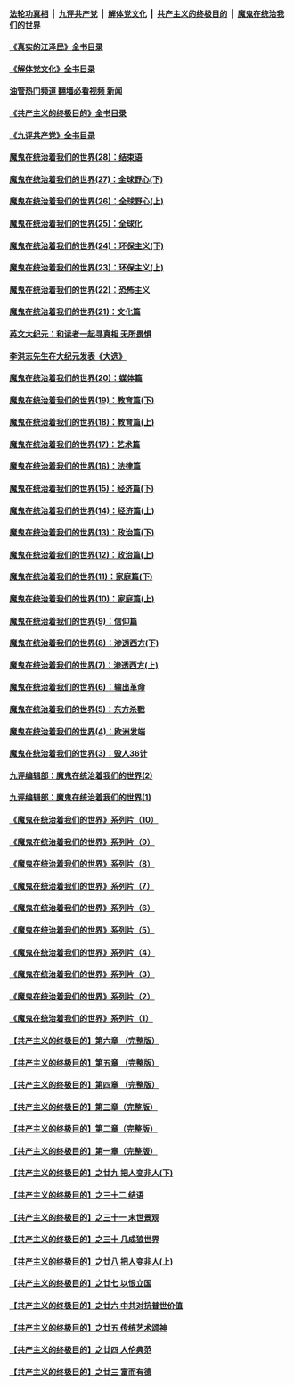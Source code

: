 ####  [法轮功真相](../../../../basic/blob/master/README.md?t=05281831) &nbsp;|&nbsp; [九评共产党](../../../../9ping.md/blob/master/README.md?t=05281831) &nbsp;|&nbsp; [解体党文化](../../../../jtdwh.md/blob/master/README.md?t=05281831)  &nbsp;|&nbsp; [共产主义的终极目的](../../../../gczydzjmd.md/blob/master/README.md?t=05281831) &nbsp;|&nbsp; [魔鬼在统治我们的世界](../../../../mgztzwmdsj.md/blob/master/README.md?t=05281831) 

#### [《真实的江泽民》全书目录](../pages/nsc422/n13721399.md?t=05281831) 

#### [《解体党文化》全书目录](../pages/nsc422/n13721157.md?t=05281831) 

#### [油管热门频道 翻墙必看视频 新闻](http://45.76.130.85:81/youtube.html?05281831)

#### [《共产主义的终极目的》全书目录](../pages/nsc422/n13721048.md?t=05281831) 

#### [《九评共产党》全书目录](../pages/nsc422/n13708085.md?t=05281831) 

#### [魔鬼在统治着我们的世界(28)：结束语](../pages/nsc422/n10936246.md?t=05281831) 

#### [魔鬼在统治着我们的世界(27)：全球野心(下)](../pages/nsc422/n10928319.md?t=05281831) 

#### [魔鬼在统治着我们的世界(26)：全球野心(上)](../pages/nsc422/n10900318.md?t=05281831) 

#### [魔鬼在统治着我们的世界(25)：全球化](../pages/nsc422/n10788205.md?t=05281831) 

#### [魔鬼在统治着我们的世界(24)：环保主义(下)](../pages/nsc422/n10695307.md?t=05281831) 

#### [魔鬼在统治着我们的世界(23)：环保主义(上)](../pages/nsc422/n10688613.md?t=05281831) 

#### [魔鬼在统治着我们的世界(22)：恐怖主义](../pages/nsc422/n10614727.md?t=05281831) 

#### [魔鬼在统治着我们的世界(21)：文化篇](../pages/nsc422/n10597706.md?t=05281831) 

#### [英文大纪元：和读者一起寻真相 无所畏惧](../pages/nsc422/n12542027.md?t=05281831) 

#### [李洪志先生在大纪元发表《大选》](../pages/nsc422/n12534746.md?t=05281831) 

#### [魔鬼在统治着我们的世界(20)：媒体篇](../pages/nsc422/n10586579.md?t=05281831) 

#### [魔鬼在统治着我们的世界(19)：教育篇(下)](../pages/nsc422/n10564808.md?t=05281831) 

#### [魔鬼在统治着我们的世界(18)：教育篇(上)](../pages/nsc422/n10526970.md?t=05281831) 

#### [魔鬼在统治着我们的世界(17)：艺术篇](../pages/nsc422/n10499093.md?t=05281831) 

#### [魔鬼在统治着我们的世界(16)：法律篇](../pages/nsc422/n10485969.md?t=05281831) 

#### [魔鬼在统治着我们的世界(15)：经济篇(下)](../pages/nsc422/n10469975.md?t=05281831) 

#### [魔鬼在统治着我们的世界(14)：经济篇(上)](../pages/nsc422/n10457370.md?t=05281831) 

#### [魔鬼在统治着我们的世界(13)：政治篇(下)](../pages/nsc422/n10448270.md?t=05281831) 

#### [魔鬼在统治着我们的世界(12)：政治篇(上)](../pages/nsc422/n10444576.md?t=05281831) 

#### [魔鬼在统治着我们的世界(11)：家庭篇(下)](../pages/nsc422/n10440961.md?t=05281831) 

#### [魔鬼在统治着我们的世界(10)：家庭篇(上)](../pages/nsc422/n10435448.md?t=05281831) 

#### [魔鬼在统治着我们的世界(9)：信仰篇](../pages/nsc422/n10432159.md?t=05281831) 

#### [魔鬼在统治着我们的世界(8)：渗透西方(下)](../pages/nsc422/n10429603.md?t=05281831) 

#### [魔鬼在统治着我们的世界(7)：渗透西方(上)](../pages/nsc422/n10426013.md?t=05281831) 

#### [魔鬼在统治着我们的世界(6)：输出革命](../pages/nsc422/n10421536.md?t=05281831) 

#### [魔鬼在统治着我们的世界(5)：东方杀戮](../pages/nsc422/n10417707.md?t=05281831) 

#### [魔鬼在统治着我们的世界(4)：欧洲发端](../pages/nsc422/n10414890.md?t=05281831) 

#### [魔鬼在统治着我们的世界(3)：毁人36计](../pages/nsc422/n10411583.md?t=05281831) 

#### [九评编辑部：魔鬼在统治着我们的世界(2)](../pages/nsc422/n10410036.md?t=05281831) 

#### [九评编辑部：魔鬼在统治着我们的世界(1)](../pages/nsc422/n10406825.md?t=05281831) 

#### [《魔鬼在统治着我们的世界》系列片（10）](../pages/nsc422/n12292670.md?t=05281831) 

#### [《魔鬼在统治着我们的世界》系列片（9）](../pages/nsc422/n12290859.md?t=05281831) 

#### [《魔鬼在统治着我们的世界》系列片（8）](../pages/nsc422/n12287445.md?t=05281831) 

#### [《魔鬼在统治着我们的世界》系列片（7）](../pages/nsc422/n12283425.md?t=05281831) 

#### [《魔鬼在统治着我们的世界》系列片（6）](../pages/nsc422/n12282314.md?t=05281831) 

#### [《魔鬼在统治着我们的世界》系列片（5）](../pages/nsc422/n12281419.md?t=05281831) 

#### [《魔鬼在统治着我们的世界》系列片（4）](../pages/nsc422/n12274024.md?t=05281831) 

#### [《魔鬼在统治着我们的世界》系列片（3）](../pages/nsc422/n12271322.md?t=05281831) 

#### [《魔鬼在统治着我们的世界》系列片（2）](../pages/nsc422/n12269049.md?t=05281831) 

#### [《魔鬼在统治着我们的世界》系列片（1）](../pages/nsc422/n12267575.md?t=05281831) 

#### [【共产主义的终极目的】第六章 （完整版）](../pages/nsc422/n11428913.md?t=05281831) 

#### [【共产主义的终极目的】第五章 （完整版）](../pages/nsc422/n11428912.md?t=05281831) 

#### [【共产主义的终极目的】第四章 （完整版）](../pages/nsc422/n11428907.md?t=05281831) 

#### [【共产主义的终极目的】第三章（完整版）](../pages/nsc422/n11428848.md?t=05281831) 

#### [【共产主义的终极目的】第二章（完整版）](../pages/nsc422/n11428831.md?t=05281831) 

#### [【共产主义的终极目的】第一章（完整版）](../pages/nsc422/n11417651.md?t=05281831) 

#### [【共产主义的终极目的】之廿九 把人变非人(下)](../pages/nsc422/n11344140.md?t=05281831) 

#### [【共产主义的终极目的】之三十二 结语](../pages/nsc422/n11360535.md?t=05281831) 

#### [【共产主义的终极目的】之三十一 末世景观](../pages/nsc422/n11351129.md?t=05281831) 

#### [【共产主义的终极目的】之三十 几成狼世界](../pages/nsc422/n11348280.md?t=05281831) 

#### [【共产主义的终极目的】之廿八 把人变非人(上)](../pages/nsc422/n11340492.md?t=05281831) 

#### [【共产主义的终极目的】之廿七 以恨立国](../pages/nsc422/n11336944.md?t=05281831) 

#### [【共产主义的终极目的】之廿六 中共对抗普世价值](../pages/nsc422/n11324785.md?t=05281831) 

#### [【共产主义的终极目的】之廿五 传统艺术颂神](../pages/nsc422/n11296396.md?t=05281831) 

#### [【共产主义的终极目的】之廿四 人伦典范](../pages/nsc422/n11296397.md?t=05281831) 

#### [【共产主义的终极目的】之廿三 富而有德](../pages/nsc422/n11283598.md?t=05281831) 

<img src='http://gfw-breaker.win/goodnews/indexes/nsc422.md' width='0px' height='0px'/>
